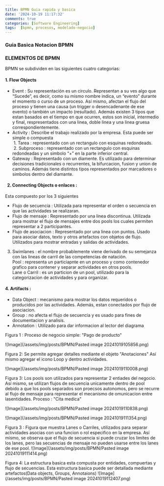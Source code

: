 ```yaml
---
title: BPMN Guia rapida y basica
date: '2024-10-19 11:17:32'
comments: true
categories: [Software Engineering]
tags:  [bpmn, procesos, modelado-negocio]
---
```


 


### Guia Basica Notacion BPMN

  

### ELEMENTOS DE BPMN

  
BPMN se subdividen en las siguientes cuatro categorias:

####   1. Flow Objects

  
- Event : Su representación es un circulo. Representan a su ves algo que “Sucede”, es decir, como su mismo nombre indica, un “evento” durante el momento o curso de un proceso. Así mismo, afectan el flujo del proceso y tienen una causa (un trigger o desencadenante de ese evento) o también un impacto (resultado). Además existen 3 tipos que estan basados en el tiempo en que ocurren, estos son inicial, intermedio y final, respresentados con una linea, doble linea y una linea gruesa correspondientemente.  
- Activity : Describe el trabajo realizado por la empresa. Esta puede ser simple o compuesta  
 1. Tarea : representado con un rectangulo con esquinas redondeads.   
 2. Subproceso : representado con un rectangulo con esquinas redondeadas y un simbolo “+” en la parte inferior central.   
- Gateway : Representado con un diamente. Es utilizado para determinar decisiones tradicionales o recurrentes, la bifurcacion, fusion y union de caminos. Además tiene distintos tipos representados por marcadores o simbolos dentro del diamante.

####    2. Connecting Objects o enlaces : 

Esta compuesto por los 3 siguientes

  
- Flujo de secuencia : Utilizada para representar el orden o secuencia en que las actividades se realizaran.  
- Flujo de mensaje : Representado por una linea discontinua. Utilizada para mostrar el flujo de mensajes entre dos pools los cuales permiten representar a 2 participantes.  
- Flujo de asociacion : Representado por una linea con puntos. Usado para asociar datos, texto y otros artefactos con objetos de flujo. Utilizados para mostrar entradas y salidas de actividades.  
3. Swimlanes : el nombre probablemente viene derivado de su semejanza con las lineas de carril de las competencias de natación.   
Pool : representa un particiapnte en un proceso y como contenedor grafico para contener y separar actividades en otros pools.  
Lane o Carril : es un particion de un pool, utilizado para la categorizacion de actividades y para organizar.

####   4. Artifacts :

  
- Data Object : mecanismo para mostrar los datos requeridos o producidos por las actividades. Además, estan conectados por flujo de asociacion.  
- Group : no afecta el flujo de secuencia y es usado para fines de documentacion y analisis.  
- Annotation : Utilizado para dar informacion al lector del diagrama



Figura 1 : Proceso de negocio simple: "Pago de producto" 


![Image](/assets/img/posts/BPMN/Pasted image 20241019105856.png)

Figura 2: Se permite agregar detalles mediante el objeto "Anotaciones" Así mismo agregar el icono Loop y dentro actividades.

![Image](/assets/img/posts/BPMN/Pasted image 20241019110008.png)

Figura 3: Los pools son utilizados para representar 2 entiades del negocio. Así mismo, se utilizan flujos de secuencia unicamente dentro de pool debido a que los pools separados son proecsos autonomos, pero se recurre al flujo de mensaje para representar el mecanismo de omunicacion entre lasentidades.
Proceso : "Cita medica"

![Image](/assets/img/posts/BPMN/Pasted image 20241019110838.png)

![Image](/assets/img/posts/BPMN/Pasted image 20241019111354.png)
 
Figura 3 : Figura que muestra Lanes o Carriles, utilizados para separar actividades asocias con una funcion o rol especifico en la empresa. Así mismo, se observa que el flujo de secuencia si puede cruzar los limites de los lanes, pero las secuencias de mensaje no pueden usarse entre los lanes de ese pool.
![Image](/assets/img/posts/BPMN/Pasted image 20241019111414.png)

Figura 4: La estructura basica esta compusta por entidades, compuertas y flujo de secuencias. Esta estructura basica puede ser detallada mediante artefactos(Data objects, Groups, Annotaions)
![Image](/assets/img/posts/BPMN/Pasted image 20241019112407.png)


  